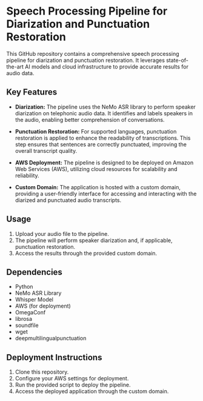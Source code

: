 # Speech Processing Pipeline for Diarization and Punctuation Restoration

This GitHub repository contains a comprehensive speech processing pipeline for diarization and punctuation restoration. It leverages state-of-the-art AI models and cloud infrastructure to provide accurate results for audio data.

## Key Features

- **Diarization:** The pipeline uses the NeMo ASR library to perform speaker diarization on telephonic audio data. It identifies and labels speakers in the audio, enabling better comprehension of conversations.

- **Punctuation Restoration:** For supported languages, punctuation restoration is applied to enhance the readability of transcriptions. This step ensures that sentences are correctly punctuated, improving the overall transcript quality.

- **AWS Deployment:** The pipeline is designed to be deployed on Amazon Web Services (AWS), utilizing cloud resources for scalability and reliability.

- **Custom Domain:** The application is hosted with a custom domain, providing a user-friendly interface for accessing and interacting with the diarized and punctuated audio transcripts.

## Usage

1. Upload your audio file to the pipeline.
2. The pipeline will perform speaker diarization and, if applicable, punctuation restoration.
3. Access the results through the provided custom domain.

## Dependencies

- Python
- NeMo ASR Library
- Whisper Model
- AWS (for deployment)
- OmegaConf
- librosa
- soundfile
- wget
- deepmultilingualpunctuation

## Deployment Instructions

1. Clone this repository.
2. Configure your AWS settings for deployment.
3. Run the provided script to deploy the pipeline.
4. Access the deployed application through the custom domain.
